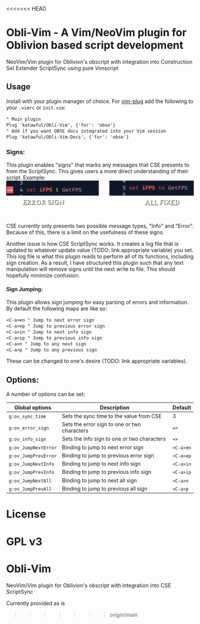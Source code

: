 <<<<<<< HEAD
# Obli-Vim - A Vim/NeoVim plugin for Oblivion based script development

NeoVim/Vim plugin for Oblivion's obscript with integration into Construction Set Extender ScriptSync using pure Vimscript

## Usage
Install with your plugin manager of choice.
For [vim-plug](https://github.com/junegunn/vim-plug) add the following to your `.vimrc` or `init.vim`:
```vim
" Main plugin
Plug 'katawful/Obli-Vim', {'for': 'obse'}
" Add if you want OBSE docs integrated into your Vim session
Plug 'katawful/Obli-Vim-Docs', {'for': 'obse'}
```

### Signs:
This plugin enables "signs" that marks any messages that CSE presents to from the ScriptSync.
This gives users a more direct understanding of their script.
Example:   
![image](https://raw.githubusercontent.com/katawful/Obli-Vim-Assets/main/signs-error.png)

CSE currently only presents two possible message types, "Info" and "Error".
Because of this, there is a limit on the usefulness of these signs.

Another issue is how CSE ScriptSync works.
It creates a log file that is updated to whatever update value (TODO: link appropriate variable) you set.
This log file is what this plugin reads to perform all of its functions, including sign creation.
As a result, I have structured this plugin such that any text manipulation will remove signs until the next write to file.
This should hopefully minimize confusion.

#### Sign Jumping:
This plugin allows sign jumping for easy parsing of errors and information.
By default the following maps are like so:

```
<C-a>en " Jump to next error sign
<C-a>ep " Jump to previous error sign
<C-a>in " Jump to next info sign
<C-a>ip " Jump to previous info sign
<C-a>n " Jump to any next sign
<C-a>p " Jump to any previous sign
```
These can be changed to one's desire (TODO: link appropriate variables).

## Options:
A number of options can be set:

Global options       | Description                                  | Default   |
---------------------|----------------------------------------------|-----------|
`g:ov_sync_time`     | Sets the sync time to the value from CSE     | 3         |
`g:ov_error_sign`    | Sets the error sign to one or two characters | `=>`      |
`g:ov_info_sign`     | Sets the info sign to one or two characters  | `=>`      |
`g:ov_JumpNextError` | Binding to jump to next error sign           | `<C-a>en` |
`g:ov_JumpPrevError` | Binding to jump to previous error sign       | `<C-a>ep` |
`g:ov_JumpNextInfo`  | Binding to jump to next info sign            | `<C-a>in` |
`g:ov_JumpPrevInfo`  | Binding to jump to previous info sign        | `<C-a>ip` |
`g:ov_JumpNextAll`   | Binding to jump to next all sign             | `<C-a>n`  |
`g:ov_JumpPrevAll`   | Binding to jump to previous all sign         | `<C-a>p`  |

# License
GPL v3
=======
# Obli-Vim
NeoVim/Vim plugin for Oblivion's obscript with integration into CSE ScriptSync

Currently provided as is
>>>>>>> origin/main
